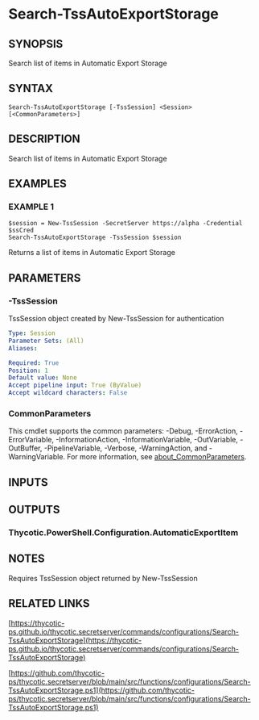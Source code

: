 # Search-TssAutoExportStorage

## SYNOPSIS
Search list of items in Automatic Export Storage

## SYNTAX

```
Search-TssAutoExportStorage [-TssSession] <Session> [<CommonParameters>]
```

## DESCRIPTION
Search list of items in Automatic Export Storage

## EXAMPLES

### EXAMPLE 1
```
$session = New-TssSession -SecretServer https://alpha -Credential $ssCred
Search-TssAutoExportStorage -TssSession $session
```

Returns a list of items in Automatic Export Storage

## PARAMETERS

### -TssSession
TssSession object created by New-TssSession for authentication

```yaml
Type: Session
Parameter Sets: (All)
Aliases:

Required: True
Position: 1
Default value: None
Accept pipeline input: True (ByValue)
Accept wildcard characters: False
```

### CommonParameters
This cmdlet supports the common parameters: -Debug, -ErrorAction, -ErrorVariable, -InformationAction, -InformationVariable, -OutVariable, -OutBuffer, -PipelineVariable, -Verbose, -WarningAction, and -WarningVariable. For more information, see [about_CommonParameters](http://go.microsoft.com/fwlink/?LinkID=113216).

## INPUTS

## OUTPUTS

### Thycotic.PowerShell.Configuration.AutomaticExportItem
## NOTES
Requires TssSession object returned by New-TssSession

## RELATED LINKS

[https://thycotic-ps.github.io/thycotic.secretserver/commands/configurations/Search-TssAutoExportStorage](https://thycotic-ps.github.io/thycotic.secretserver/commands/configurations/Search-TssAutoExportStorage)

[https://github.com/thycotic-ps/thycotic.secretserver/blob/main/src/functions/configurations/Search-TssAutoExportStorage.ps1](https://github.com/thycotic-ps/thycotic.secretserver/blob/main/src/functions/configurations/Search-TssAutoExportStorage.ps1)

